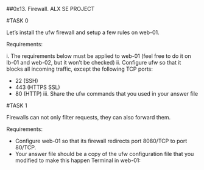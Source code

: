 ##0x13. Firewall. ALX SE PROJECT

#TASK 0

Let’s install the ufw firewall and setup a few rules on web-01.

Requirements:

i. The requirements below must be applied to web-01 (feel free to do it on lb-01 and web-02, but it won’t be checked)
ii. Configure ufw so that it blocks all incoming traffic, except the following TCP ports:
* 22 (SSH)
* 443 (HTTPS SSL)
* 80 (HTTP)
iii. Share the ufw commands that you used in your answer file

#TASK 1

Firewalls can not only filter requests, they can also forward them.

Requirements:

* Configure web-01 so that its firewall redirects port 8080/TCP to port 80/TCP.
* Your answer file should be a copy of the ufw configuration file that you modified to make this happen
Terminal in web-01:
